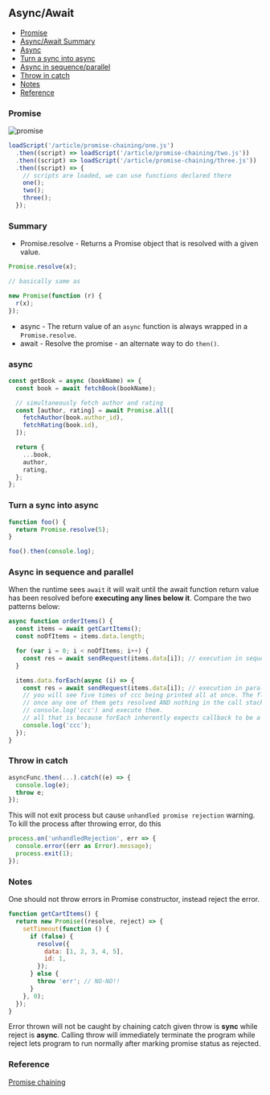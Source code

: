 ## Async/Await

- [Promise](#promise)
- [Async/Await Summary](#Summary)
- [Async](#async)
- [Turn a sync into async](#Turn-a-sync-into-async)
- [Async in sequence/parallel](#Async-in-sequence-parallel)
- [Throw in catch](#throw-in-catch)
- [Notes](#notes)
- [Reference](#reference)

### Promise

![promise](./promise.png)

```js
loadScript('/article/promise-chaining/one.js')
  .then((script) => loadScript('/article/promise-chaining/two.js'))
  .then((script) => loadScript('/article/promise-chaining/three.js'))
  .then((script) => {
    // scripts are loaded, we can use functions declared there
    one();
    two();
    three();
  });
```

### Summary

- Promise.resolve - Returns a Promise object that is resolved with a given value.

```js
Promise.resolve(x);

// basically same as

new Promise(function (r) {
  r(x);
});
```

- async - The return value of an `async` function is always wrapped in a `Promise.resolve`.
- await - Resolve the promise - an alternate way to do `then()`.

### async

```js
const getBook = async (bookName) => {
  const book = await fetchBook(bookName);

  // simultaneously fetch author and rating
  const [author, rating] = await Promise.all([
    fetchAuthor(book.author_id),
    fetchRating(book.id),
  ]);

  return {
    ...book,
    author,
    rating,
  };
};
```

### Turn a sync into async

```js
function foo() {
  return Promise.resolve(5);
}

foo().then(console.log);
```

### Async in sequence and parallel

When the runtime sees `await` it will wait until the await function return value has been resolved before **executing any lines below it**. Compare the two patterns below:

```js
async function orderItems() {
  const items = await getCartItems();
  const noOfItems = items.data.length;

  for (var i = 0; i < noOfItems; i++) {
    const res = await sendRequest(items.data[i]); // execution in sequence
  }

  items.data.forEach(async (i) => {
    const res = await sendRequest(items.data[i]); // execution in parallel
    // you will see five times of ccc being printed all at once. The flow is do sendReq 5 time straight
    // once any one of them gets resolved AND nothing in the call stack, runtime will then pick queued
    // console.log('ccc') and execute them.
    // all that is because forEach inherently expects callback to be a sync function, it doesn't know how to handle async one 
    console.log('ccc');
  });
}
```

### Throw in catch

```js
asyncFunc.then(...).catch((e) => {
  console.log(e);
  throw e;
});
```
This will not exit process but cause `unhandled promise rejection` warning. To kill the process after throwing error, do this

```js
process.on('unhandledRejection', err => {
  console.error((err as Error).message);
  process.exit(1);
});
```

### Notes

One should not throw errors in Promise constructor, instead reject the error.

```js
function getCartItems() {
  return new Promise((resolve, reject) => {
    setTimeout(function () {
      if (false) {
        resolve({
          data: [1, 2, 3, 4, 5],
          id: 1,
        });
      } else {
        throw 'err'; // NO-NO!!
      }
    }, 0);
  });
}
```

Error thrown will not be caught by chaining catch given throw is **sync** while reject is **async**. Calling throw will immediately terminate the program while reject lets program to run normally after marking promise status as rejected.

### Reference

[Promise chaining](https://javascript.info/promise-chaining)
